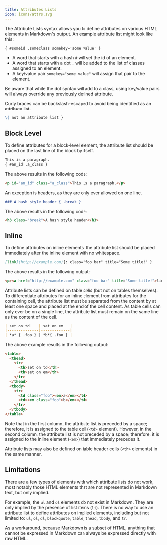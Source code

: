 ```yaml
---
title: Attributes Lists
icon: icons/attrs.svg
---
```


The Attribute Lists syntax allows you to define attributes on various HTML elements in Markdown's output.
An example attribute list might look like this:

```md
{ #someid .someclass somekey='some value' }
```

- A word that starts with a hash `#` will set the id of an element.
- A word that starts with a dot `.` will be added to the list of classes assigned to an element.
- A key/value pair `somekey="some value"` will assign that pair to the element.

Be aware that while the dot syntax will add to a class, using key/value pairs will always override any previously defined attribute.

Curly braces can be backslash-escaped to avoid being identified as an attribute list.

```md
\{ not an attribute list }
```


## Block Level

To define attributes for a block-level element, the attribute list should be placed on the last line of the block by itself.

```md
This is a paragraph.
{ #an_id .a_class }
```

The above results in the following code:

```html
<p id="an_id" class="a_class">This is a paragraph.</p>
```

An exception is headers, as they are only ever allowed on one line.

```md
### A hash style header { .break }
```

The above results in the following code:

```html
<h3 class="break">A hash style header</h3>
```


## Inline

To define attributes on inline elements, the attribute list should be placed immediately after the inline element with no whitespace.

```md
[link](http://example.com){: class="foo bar" title="Some title!" }
```

The above results in the following output:

```html
<p><a href="http://example.com" class="foo bar" title="Some title!">link</a></p>
```

Attribute lists can be defined on table _cells_ (but not on tables themselves). To differentiate attributes for an inline element from attributes for the containing cell, the attribute list must be separated from the content by at least one space and placed at the end of the cell content. As table cells can only ever be on a single line, the attribute list must remain on the same line as the content of the cell.

```md
| set on td    | set on em   |
|--------------|-------------|
| *a* { .foo } | *b*{ .foo } |
```

The above example results in the following output:

```html
<table>
  <thead>
    <tr>
      <th>set on td</th>
      <th>set on em</th>
    </tr>
  </thead>
  <tbody>
    <tr>
      <td class="foo"><em>a</em></td>
      <td><em class="foo">b</em></td>
    </tr>
  </tbody>
</table>
```

Note that in the first column, the attribute list is preceded by a space; therefore, it is assigned to the table cell (`<td>` element). However, in the second column, the attribute list is not preceded by a space; therefore, it is assigned to the inline element (`<em>`) that immediately precedes it.

Attribute lists may also be defined on table header cells (`<th>` elements) in the same manner.


## Limitations

There are a few types of elements with which attribute lists do not work, most notably those HTML elements that are not represented in Markdown text, but only implied.

For example, the `ul` and `ol` elements do not exist in Markdown. They are only implied by the presence of list items (`li`).
There is no way to use an attribute list to define attributes on implied elements, including but not limited to: `ul`, `ol`, `dl`, `blockquote`, `table`, `thead`, `tbody`, and `tr`.

As a workaround, because Markdown is a subset of HTML, anything that cannot be expressed in Markdown can always be expressed directly with raw HTML.
